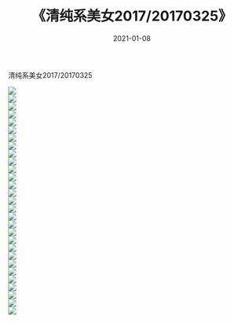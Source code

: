 ﻿---
layout: post
title:  《清纯系美女2017/20170325》
date:   2021-01-08
img: http://img.660000.xyz/Sharelink/清纯系美女/2017/20170325/000.jpg
categories: [美女, 清纯, 唯美]
---

清纯系美女2017/20170325

 ![](http://img.660000.xyz/Sharelink/清纯系美女/2017/20170325/001.png) <br>![](http://img.660000.xyz/Sharelink/清纯系美女/2017/20170325/002.png) <br>![](http://img.660000.xyz/Sharelink/清纯系美女/2017/20170325/003.png) <br>![](http://img.660000.xyz/Sharelink/清纯系美女/2017/20170325/004.png) <br>![](http://img.660000.xyz/Sharelink/清纯系美女/2017/20170325/005.png) <br>![](http://img.660000.xyz/Sharelink/清纯系美女/2017/20170325/006.png) <br>![](http://img.660000.xyz/Sharelink/清纯系美女/2017/20170325/007.png) <br>![](http://img.660000.xyz/Sharelink/清纯系美女/2017/20170325/008.png) <br>![](http://img.660000.xyz/Sharelink/清纯系美女/2017/20170325/009.png) <br>![](http://img.660000.xyz/Sharelink/清纯系美女/2017/20170325/010.png) <br>![](http://img.660000.xyz/Sharelink/清纯系美女/2017/20170325/011.png) <br>![](http://img.660000.xyz/Sharelink/清纯系美女/2017/20170325/012.png) <br>![](http://img.660000.xyz/Sharelink/清纯系美女/2017/20170325/013.png) <br>![](http://img.660000.xyz/Sharelink/清纯系美女/2017/20170325/014.png) <br>![](http://img.660000.xyz/Sharelink/清纯系美女/2017/20170325/015.png) <br>![](http://img.660000.xyz/Sharelink/清纯系美女/2017/20170325/016.png) <br>![](http://img.660000.xyz/Sharelink/清纯系美女/2017/20170325/017.png) <br>![](http://img.660000.xyz/Sharelink/清纯系美女/2017/20170325/018.png) <br>![](http://img.660000.xyz/Sharelink/清纯系美女/2017/20170325/019.png) <br>![](http://img.660000.xyz/Sharelink/清纯系美女/2017/20170325/020.png) <br>![](http://img.660000.xyz/Sharelink/清纯系美女/2017/20170325/021.png) <br>![](http://img.660000.xyz/Sharelink/清纯系美女/2017/20170325/022.png) <br>![](http://img.660000.xyz/Sharelink/清纯系美女/2017/20170325/023.png) <br>![](http://img.660000.xyz/Sharelink/清纯系美女/2017/20170325/024.png) <br>![](http://img.660000.xyz/Sharelink/清纯系美女/2017/20170325/025.png) <br>![](http://img.660000.xyz/Sharelink/清纯系美女/2017/20170325/026.png) <br>![](http://img.660000.xyz/Sharelink/清纯系美女/2017/20170325/027.png) <br>![](http://img.660000.xyz/Sharelink/清纯系美女/2017/20170325/028.png) <br>![](http://img.660000.xyz/Sharelink/清纯系美女/2017/20170325/029.png) <br>